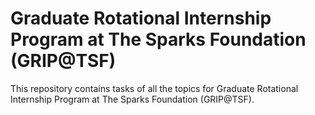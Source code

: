 # Graduate Rotational Internship Program at The Sparks Foundation (GRIP@TSF)
This repository contains tasks of all the topics for Graduate Rotational Internship Program at The Sparks Foundation (GRIP@TSF). 
